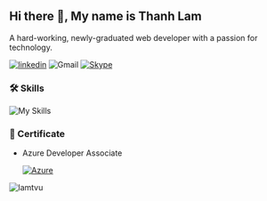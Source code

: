 ## Hi there 👋, My name is Thanh Lam
A hard-working, newly-graduated web developer with a passion for technology.

[![linkedin](https://img.shields.io/badge/linkedin-0A66C2?logo=linkedin&logoColor=white)](https://www.linkedin.com/in/lam-vu-951940274/) ![Gmail](https://img.shields.io/badge/lamtvu1903@gmail.com-red?logo=gmail&logoColor=white) [![Skype](https://img.shields.io/badge/skype-blue?logo=skype&logoColor=white)](https://join.skype.com/invite/vgkfWS79Nf8E)
### 🛠 Skills
![My Skills](https://skillicons.dev/icons?i=angular,react,azure,nodejs,dotnet,ts,js,)
### 🏅 Certificate
- Azure Developer Associate

  [![Azure](https://img.shields.io/badge/az_204%20%283%2F2023%29-blue?logo=microsoft&logoColor=white)](https://learn.microsoft.com/en-us/certifications/azure-developer/)
<p><img align="left" src="https://github-readme-stats.vercel.app/api/top-langs?username=lamtvu&show_icons=true&locale=en&layout=compact" alt="lamtvu" /></p>
<!--

